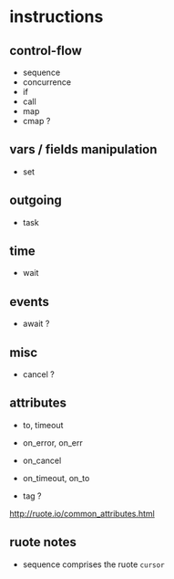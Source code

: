 
# instructions

## control-flow

* sequence
* concurrence
* if
* call
* map
* cmap ?

## vars / fields manipulation

* set

## outgoing

* task

## time

* wait

## events

* await ?

## misc

* cancel ?

## attributes

* to, timeout
* on_error, on_err
* on_cancel
* on_timeout, on_to

* tag ?

http://ruote.io/common_attributes.html

## ruote notes

* sequence comprises the ruote `cursor`

